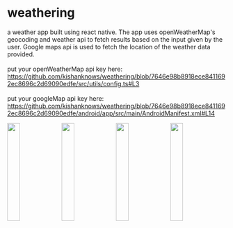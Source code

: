 # weathering
a weather app built using react native. The app uses openWeatherMap's geocoding and weather api to fetch results based on the input given by the user. Google maps api is used to fetch the location of the weather data provided.<br>
<br>put your openWeatherMap api key here: https://github.com/kishanknows/weathering/blob/7646e98b8918ece8411692ec8696c2d69090edfe/src/utils/config.ts#L3
<br><br>put your googleMap api key here: https://github.com/kishanknows/weathering/blob/7646e98b8918ece8411692ec8696c2d69090edfe/android/app/src/main/AndroidManifest.xml#L14
<p>
  <img src="https://user-images.githubusercontent.com/105078380/230224083-2eae048d-9555-48a3-9553-e21d24709d44.jpg" width="24%" />
  <img src="https://user-images.githubusercontent.com/105078380/230224148-c988e6bb-5dfa-4e53-bd33-c6e22ba54950.jpg" width="24%" /> 
  <img src="https://user-images.githubusercontent.com/105078380/230224170-864db293-8b71-4065-9f54-a2c40a3c70ba.jpg" width="24%" />
  <img src="https://user-images.githubusercontent.com/105078380/230224197-8ad2a671-8057-4dcd-b6aa-e8fbde2992e3.jpg" width="24%" />
</p>
